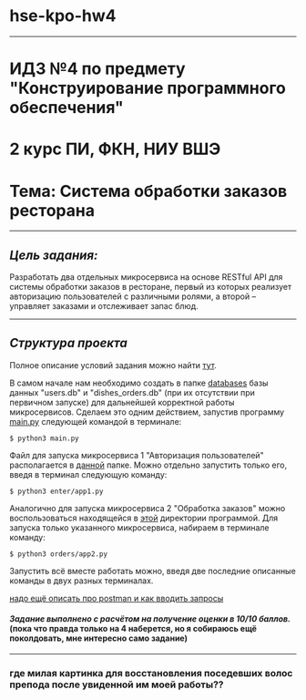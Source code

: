 # hse-kpo-hw4

---
# ИДЗ №4 по предмету "Конструирование программного обеспечения"

# 2 курс ПИ, ФКН, НИУ ВШЭ

# Тема: Система обработки заказов ресторана

---

## *Цель задания:*

Разработать два отдельных микросервиса на основе RESTful API для системы обработки заказов в ресторане, первый из которых реализует авторизацию пользователей с различными ролями, а второй – управляет заказами и отслеживает запас блюд.

---

## *Структура проекта*

Полное описание условий задания можно найти [тут](https://github.com/kamilarakhimova/hse-kpo-hw4/blob/main/Условие%20дз4-КПО-2023.pdf).

В самом начале нам необходимо создать в папке [databases](https://github.com/kamilarakhimova/hse-kpo-hw4/blob/main/databases) базы данных "users.db" и "dishes_orders.db" (при их отсутствии при первичном запуске) для дальнейшей корректной работы микросервисов. Сделаем это одним действием, запустив программу [main.py](https://github.com/kamilarakhimova/hse-kpo-hw4/blob/main/main.py) следующей командой в терминале:
```
$ python3 main.py
```

Файл для запуска микросервиса 1 "Авторизация пользователей" располагается в [данной](https://github.com/kamilarakhimova/hse-kpo-hw4/blob/main/enter) папке. Можно отдельно запустить только его, введя в терминал следующую команду:

```
$ python3 enter/app1.py
```

Аналогично для запуска микросервиса 2 "Обработка заказов" можно воспользоваться находящейся в [этой](https://github.com/kamilarakhimova/hse-kpo-hw4/blob/main/orders) директории программой. Для запуска только указанного микросервиса, набираем в терминале команду:

```
$ python3 orders/app2.py
```

Запустить всё вместе работать можно, введя две последние описанные команды в двух разных терминалах.

[надо ещё описать про postman и как вводить запросы]()

#### *Задание выполнено с расчётом на получение оценки в 10/10 баллов.* (пока что правда только на 4 наберется, но я собираюсь ещё поколдовать, мне интересно само задание)

---

### где милая картинка для восстановления поседевших волос препода после увиденной им моей работы??
